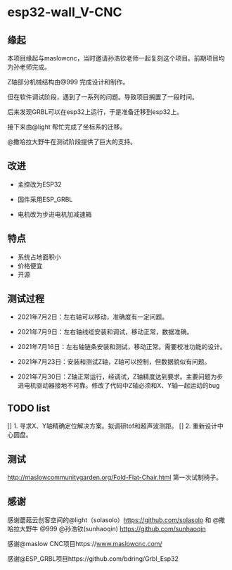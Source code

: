 # esp32-wall_V-CNC
## 缘起
本项目缘起与maslowcnc，当时邀请孙浩钦老师一起复刻这个项目。前期项目均为孙老师完成。

Z轴部分机械结构由@999 完成设计和制作。

但在软件调试阶段，遇到了一系列的问题。导致项目搁置了一段时间。

后来发现GRBL可以在esp32上运行，于是准备迁移到esp32上。

接下来由@light 帮忙完成了坐标系的迁移。

@撒哈拉大野牛在测试阶段提供了巨大的支持。

## 改进

* 主控改为ESP32

* 固件采用ESP_GRBL

* 电机改为步进电机加减速箱
## 特点
* 系统占地面积小
* 价格便宜
* 开源

## 测试过程

* 2021年7月2日：左右轴可以移动，准确度有一定问题。

* 2021年7月9日：左右轴线缆安装和调试，移动正常，数据准确。

* 2021年7月16日：左右轴链条安装和测试，移动正常。需要校准功能的设计。

* 2021年7月23日：安装和测试Z轴，Z轴可以控制，但数据貌似有问题。
* 2021年7月30日：Z轴正常运行，经调试，Z轴精度达到要求。主要问题为步进电机驱动器接地不可靠。修改了代码中Z轴必须和X、Y轴一起运动的bug

## TODO list
[] 1. 寻求X、Y轴精确定位解决方案。拟调研tof和超声波测距。
[] 2. 重新设计中心圆盘。

## 测试
http://maslowcommunitygarden.org/Fold-Flat-Chair.html
第一次试制椅子。

## 感谢
感谢蘑菇云创客空间的@light（solasolo）https://github.com/solasolo 和 @撒哈拉大野牛 @999 @孙浩钦(sunhaoqin) https://github.com/sunhaoqin

感谢@maslow CNC项目https://www.maslowcnc.com/

感谢@ESP_GRBL项目https://github.com/bdring/Grbl_Esp32
